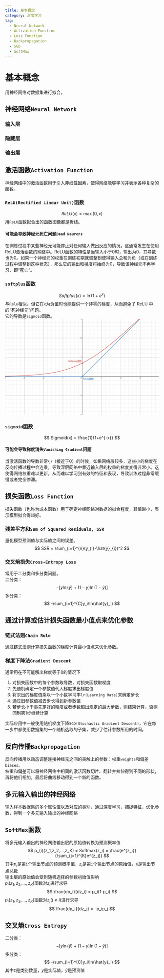 ```yaml
---
title: 基本概念
category: 深度学习
tag:
  - Neural Network
  - Activation Function
  - Loss Function
  - Backpropagation
  - SGD
  - SoftMax
---
```


# 基本概念
用神经网络对数据集进行拟合。

## 神经网络`Neural Network`
### 输入层

### 隐藏层

### 输出层

## 激活函数`Activation Function`
神经网络中的激活函数用于引入非线性因素，使得网络能够学习并表示各种复杂的函数。
### `ReLU(Rectified Linear Unit)`函数
$$
ReLU(x) = \max(0,x)
$$
用`ReLU`函数拟合出的函数图像都是折线。
#### 可能会导致神经元死亡问题`Dead Neurons`
在训练过程中某些神经元可能停止对任何输入做出反应的情况，这通常发生在使用ReLU激活函数的网络中。ReLU函数的特性是当输入小于0时，输出为0，其导数也为0。如果一个神经元的权重在训练初期就调整到使得输入总和为负（或在训练过程中调整到这种状态），那么它的输出和梯度将始终为0，导致该神经元不再学习，即“死亡”。
### `softplus`函数
$$
Softplus(x) = \ln(1+e^x)
$$
与`Relu`相似，但它在`x`为负值时也能提供一个非零的梯度，从而避免了 ReLU 中的“死神经元”问题。\
它的导数是`Sigmoid`函数。\
![](../../.vuepress/public/assets/images/ReLU&Softplus.png "Relu函数和Softplus函数")
### `sigmoid`函数
$$
Sigmoid(x) = \frac{1}{1+e^{-x}}
$$
#### 可能会导致梯度消失`Vanishing Gradient`问题
当激活函数的导数非常小（接近于0）的时候，如果网络层较多，这些小的梯度在反向传播过程中会连乘，导致深层网络中靠近输入层的权重的梯度变得非常小。这使得网络权重难以更新，从而难以学习到有效的特征和表现，导致训练过程非常缓慢或者完全停滞。

## 损失函数`Loss Function`
损失函数（也称为成本函数）用于确定神经网络对数据的拟合程度，其值越小，表示模型拟合得越好。
### 残差平方和`Sum of Squared Residuals, SSR`
量化模型预测值与实际值之间的误差。
$$
SSR = \sum_{i=1}^{n}(y_{i}-\hat{y}_{i})^2
$$
### 交叉熵损失`Cross-Entropy Loss`
常用于二分类和多分类问题。\
二分类：
$$
-[y\ln(\hat{y})+(1-y)\ln(1-\hat{y})]
$$
多分类：
$$
-\sum_{i=1}^{C}y_i\ln(\hat{y}_i)
$$

## 通过计算或估计损失函数最小值点来优化参数
### 链式法则`Chain Rule`
通过链式法则计算损失函数的梯度计算最小值点来优化参数。
### 梯度下降法`Gradient Descent`
通常用在不可能解出梯度等于0的情况下
1. 对损失函数中的每个参数取导数，对损失函数取梯度
2. 先随机确定一个参数值代入梯度求出梯度值
3. 将求出的梯度值乘以一个小数学习率`lr(Learning Rate)`来确定步长
4. 通过旧参数值减去步长得到新参数值
5. 若步长小于事先定好的精度或者步数超出规定的最大步数，则结束计算，否则回到第1步继续计算

实际应用中一般使用随机梯度下降`SGD(Stochastic Gradient Descent)`，它在每一步中都使用数据集的一个随机选取的子集，减少了估计参数所用的时间。

## 反向传播`Backpropagation`
反向传播用以动态调整连接神经元之间的突触上的参数：权重`weights`和偏差`biases`。\
权重和偏差可以将神经网络中相同的激活函数切片、翻转并拉伸得到不同的形状，再将他们相加，最后将曲线移动得到一个新的函数。

## 多元输入输出的神经网络
输入样本数据集的多个属性值以及对应的类别，通过深度学习，捕捉特征，优化参数，得到一个多元输入输出的神经网络

## `SoftMax`函数
将多元输入输出的神经网络输出层的原始值转换为预测概率值
$$
p_{i}(z_1,z_2,...,z_K) = Softmax(z_i) = \frac{e^{z_i}}{\sum_{j=1}^{K}e^{z_j}}
$$
其中$p_i$是第`i`个输出节点的预测概率值，$z_i$是第`i`个输出节点的原始值，`K`是输出节点总数\
输出层的原始值会受到随机选择的参数初始值影响\
$p_i(z_1,z_2,...,z_K)$函数对$z_i$进行求导
$$
\frac{dp_i}{dz_i} = p_i(1-p_i)
$$
$p_i(z_1,z_2,...,z_K)$函数对$z_j(j\ne i)$进行求导
$$
\frac{dp_i}{dz_j} = -p_ip_j
$$

## 交叉熵`Cross Entropy`
二分类：
$$
-[y\ln(\hat{y})+(1-y)\ln(1-\hat{y})]
$$
多分类：
$$
-\sum_{i=1}^{C}y_i\ln(\hat{y}_i)
$$
其中`C`是类别数量，$y$是实际值，$\hat{y}$是预测值
